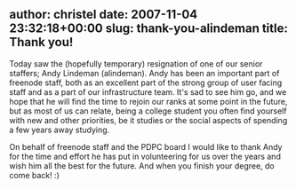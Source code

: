 author: christel
date: 2007-11-04 23:32:18+00:00
slug: thank-you-alindeman
title: Thank you!
---

Today saw the (hopefully temporary) resignation of one of our senior staffers; Andy Lindeman (alindeman). Andy has been an important part of freenode staff, both as an excellent part of the strong group of user facing staff and as a part of our infrastructure team. It's sad to see him go, and we hope that he will find the time to rejoin our ranks at some point in the future, but as most of us can relate, being a college student you often find yourself with new and other priorities, be it studies or the social aspects of spending a few years away studying.

On behalf of freenode staff and the PDPC board I would like to thank Andy for the time and effort he has put in volunteering for us over the years and wish him all the best for the future. And when you finish your degree, do come back! :)
